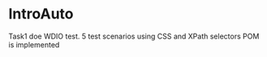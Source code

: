 # IntroAuto
Task1 doe WDIO test. 
5 test scenarios using CSS and XPath selectors
POM is implemented
